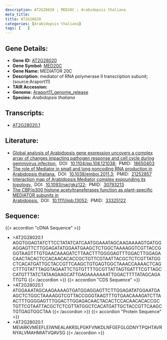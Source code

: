 ```yaml
---
description: AT2G28020 ; MED20C ; Arabidopsis thaliana
meta_title:
title: AT2G28020
categories: [Arabidopsis thaliana]
tags: [   ]
---
```


## Gene Details:
- **Gene ID:** [AT2G28020](https://www.arabidopsis.org/locus?name=AT2G28020)
- **Gene Symbol:** <u>MED20C</u>
- **Gene Name:** MEDIATOR 20C
- **Description:**   mediator of RNA polymerase II transcription subunit;(source:Araport11)
- **TAIR Accession:** 
- **Genome:** [Araport11_genome_release](https://www.arabidopsis.org/download/list?dir=Genes%2FAraport11_genome_release)
- **Species:** *Arabidopsis thaliana*

## Transcripts:
   -  [AT2G28020.1](https://www.arabidopsis.org/gene?name=AT2G28020.1)
## Literature:
   - [Global analysis of Arabidopsis gene expression uncovers a complex array of  changes impacting pathogen response and cell cycle during geminivirus infection.](https://www.doi.org/10.1104/pp.108.121038)&nbsp;&nbsp;DOI:&nbsp;&nbsp;[10.1104/pp.108.121038](https://www.doi.org/10.1104/pp.108.121038);&nbsp;&nbsp;PMID:&nbsp;&nbsp;[18650403](https://pubmed.ncbi.nlm.nih.gov/18650403/)
   - [The role of Mediator in small and long noncoding RNA production in Arabidopsis  thaliana.](https://www.doi.org/10.1038/emboj.2011.3)&nbsp;&nbsp;DOI:&nbsp;&nbsp;[10.1038/emboj.2011.3](https://www.doi.org/10.1038/emboj.2011.3);&nbsp;&nbsp;PMID:&nbsp;&nbsp;[21252857](https://pubmed.ncbi.nlm.nih.gov/21252857/)
   - [Interaction map of Arabidopsis Mediator complex expounding its topology.](https://www.doi.org/10.1093/nar/gkz122)&nbsp;&nbsp;DOI:&nbsp;&nbsp;[10.1093/nar/gkz122](https://www.doi.org/10.1093/nar/gkz122);&nbsp;&nbsp;PMID:&nbsp;&nbsp;[30793213](https://pubmed.ncbi.nlm.nih.gov/30793213/)
   - [The CBP/p300 histone acetyltransferases function as plant-specific MEDIATOR  subunits in Arabidopsis.](https://www.doi.org/10.1111/jipb.13052)&nbsp;&nbsp;DOI:&nbsp;&nbsp;[10.1111/jipb.13052](https://www.doi.org/10.1111/jipb.13052);&nbsp;&nbsp;PMID:&nbsp;&nbsp;[33325122](https://pubmed.ncbi.nlm.nih.gov/33325122/)
## Sequence:
{{< accordion "cDNA Sequence" >}}
- \>AT2G28020.1
AGGTGGAGTATCTTCCTATATCATCAATGGAAATAGCAAGAAAAGTGATGGAGGAGTTCTTGGAGATATGGAATGAAGCTCTGGCTAAAAGGTCGTTACCGGGTAAGTTTGTGAACAAAGATCTTAACTTTGGGGAGTTTGGACTTGGAGACAACTACACTCCACAACACACCGCTGTTCGTAATTACGCTCTCGTTATGGCTCACATGATTGCTACCGTTCAAGCTGTGAGTGGCTAAACCAAAACTCAGCTTTGTATTTAGGTAGAATTCTGTGTTTTGCGTTATTAGTGATTTCGTTAGCCATGTTTATCTATAAGAAGCATTGAGAAAAAAATTGGACTTTTATAGCAGATTGTG
{{< /accordion >}}
{{< accordion "CDS Sequence" >}}
- \>AT2G28020.1
ATGGAAATAGCAAGAAAAGTGATGGAGGAGTTCTTGGAGATATGGAATGAAGCTCTGGCTAAAAGGTCGTTACCGGGTAAGTTTGTGAACAAAGATCTTAACTTTGGGGAGTTTGGACTTGGAGACAACTACACTCCACAACACACCGCTGTTCGTAATTACGCTCTCGTTATGGCTCACATGATTGCTACCGTTCAAGCTGTGAGTGGCTAA
{{< /accordion >}}
{{< accordion "Protein Sequence" >}}
- \>AT2G28020.1
MEIARKVMEEFLEIWNEALAKRSLPGKFVNKDLNFGEFGLGDNYTPQHTAVRNYALVMAHMIATVQAVSG
{{< /accordion >}}
